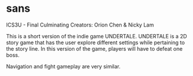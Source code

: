 # sans
ICS3U - Final Culminating
Creators: Orion Chen & Nicky Lam

This is a short version of the indie game UNDERTALE. 
UNDERTALE is a 2D story game that has the user explore different settings while pertaining to the story line. 
In this version of the game, players will have to defeat one boss.

Navigation and fight gameplay are very similar. 
